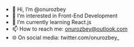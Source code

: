 - 👋 Hi, I’m @onurozbey
- 👀 I’m interested in Front-End Development
- 🌱 I’m currently learning React.js
- 📫 How to reach me: onurozbey@outlook.com
- 🌐 On social media: twitter.com/onurozbey_

<!---
onurozbey/onurozbey is a ✨ special ✨ repository because its `README.md` (this file) appears on your GitHub profile.
You can click the Preview link to take a look at your changes.
--->
